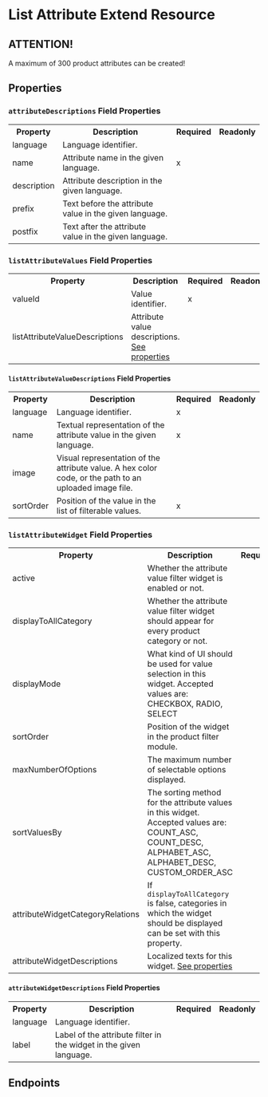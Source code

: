 # List Attribute Extend Resource

## ATTENTION!
A maximum of 300 product attributes can be created!

## Properties

<ResourceProperties :resource="'list_attribute_extend'" :lang="'en'"/>

### `attributeDescriptions` Field Properties
<div class="resource-properties">
<table>
<tr><th>Property</th> <th>Description</th> <th>Required</th> <th>Readonly</th></tr>
<tr> <td>language</td> <td>Language identifier.</td> <td></td> <td></td> </tr>
<tr> <td>name</td> <td>Attribute name in the given language.</td> <td>x</td> <td></td> </tr>
<tr> <td>description</td> <td>Attribute description in the given language.</td> <td></td> <td></td> </tr>
<tr> <td>prefix</td> <td>Text before the attribute value in the given language.</td> <td></td> <td></td> </tr>
<tr> <td>postfix</td> <td>Text after the attribute value in the given language.</td> <td></td> <td></td> </tr>
</table>
</div>

### `listAttributeValues` Field Properties
<div class="resource-properties">
<table>
<tr><th>Property</th> <th>Description</th> <th>Required</th> <th>Readonly</th></tr>
<tr> <td>valueId</td> <td>Value identifier.</td> <td>x</td> <td></td> </tr>
<tr> <td>listAttributeValueDescriptions</td> <td>Attribute value descriptions. <a href='#listattributevaluedescriptions-field-properties'>See properties</a></td> <td></td> <td></td> </tr>
</table>
</div>

#### `listAttributeValueDescriptions` Field Properties
<div class="resource-properties">
<table>
<tr><th>Property</th> <th>Description</th> <th>Required</th> <th>Readonly</th></tr>
<tr> <td>language</td> <td>Language identifier.</td> <td>x</td> <td></td> </tr>
<tr> <td>name</td> <td>Textual representation of the attribute value in the given language.</td> <td>x</td> <td></td> </tr>
<tr> <td>image</td> <td>Visual representation of the attribute value. A hex color code, or the path to an uploaded image file.</td> <td></td> <td></td> </tr>
<tr> <td>sortOrder</td> <td>Position of the value in the list of filterable values.</td> <td>x</td> <td></td> </tr>
</table>
</div>

### `listAttributeWidget` Field Properties
<div class="resource-properties">
<table>
<tr><th>Property</th> <th>Description</th> <th>Required</th> <th>Readonly</th></tr>
<tr> <td>active</td> <td>Whether the attribute value filter widget is enabled or not.</td> <td></td> <td></td> </tr>
<tr> <td>displayToAllCategory</td> <td>Whether the attribute value filter widget should appear for every product category or not.</td> <td></td> <td></td> </tr>
<tr> <td>displayMode</td> <td>What kind of UI should be used for value selection in this widget. Accepted values are: CHECKBOX, RADIO, SELECT</td> <td></td> <td></td> </tr>
<tr> <td>sortOrder</td> <td>Position of the widget in the product filter module.</td> <td></td> <td></td> </tr>
<tr> <td>maxNumberOfOptions</td> <td>The maximum number of selectable options displayed.</td> <td></td> <td></td> </tr>
<tr> <td>sortValuesBy</td> <td>The sorting method for the attribute values in this widget. Accepted values are: COUNT_ASC, COUNT_DESC, ALPHABET_ASC, ALPHABET_DESC, CUSTOM_ORDER_ASC</td> <td></td> <td></td> </tr>
<tr> <td>attributeWidgetCategoryRelations</td> <td>If <code>displayToAllCategory</code> is false, categories in which the widget should be displayed can be set with this property.</td> <td></td> <td></td> </tr>
<tr> <td>attributeWidgetDescriptions</td> <td>Localized texts for this widget. <a href='#attributewidgetdescriptions-field-properties'>See properties</a></td> <td></td> <td></td> </tr>
</table>
</div>

#### `attributeWidgetDescriptions` Field Properties
<div class="resource-properties">
<table>
<tr><th>Property</th> <th>Description</th> <th>Required</th> <th>Readonly</th></tr>
<tr> <td>language</td> <td>Language identifier.</td> <td></td> <td></td> </tr>
<tr> <td>label</td> <td>Label of the attribute filter in the widget in the given language.</td> <td></td> <td></td> </tr>
</table>
</div>

## Endpoints

[//]: <> (GET ENDPOINT)
<ResourceEndpoint :resource="'list_attribute_extend'" :endpoint="'get'" :lang="'en'">
<template v-slot:responseJSON>

<<< @/docs/fixtures/api/list_attribute_extend/response/json/get_id.json

</template>
<template v-slot:responseXML>

<<< @/docs/fixtures/api/list_attribute_extend/response/xml/get_id.xml

</template>
</ResourceEndpoint>

[//]: <> (GETCOLLECTION ENDPOINT)
<ResourceEndpoint :resource="'list_attribute_extend'" :endpoint="'getCollection'" :lang="'en'">
<template v-slot:responseJSON>

<<< @/docs/fixtures/api/list_attribute_extend/response/json/get_page.json

</template>
<template v-slot:responseXML>

<<< @/docs/fixtures/api/list_attribute_extend/response/xml/get_page.xml

</template>
</ResourceEndpoint>


